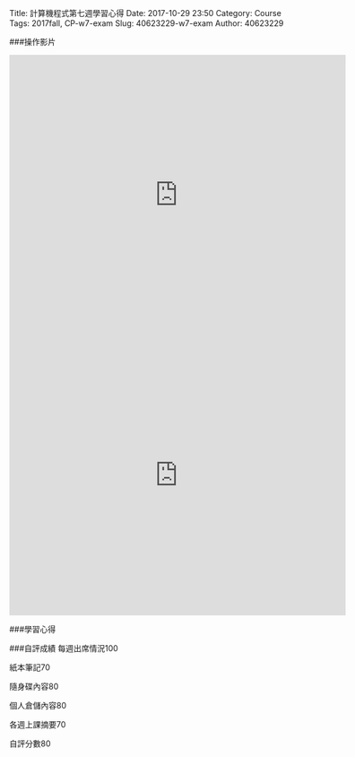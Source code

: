 Title: 計算機程式第七週學習心得
Date: 2017-10-29 23:50
Category: Course
Tags: 2017fall, CP-w7-exam
Slug: 40623229-w7-exam
Author: 40623229



<!-- PELICAN_END_SUMMARY -->

###操作影片

<iframe width="600" height="500" src="https://www.youtube.com/embed/D3TDPWt0hQQ" frameborder="0" gesture="media" allowfullscreen></iframe>

<iframe width="600" height="500" src="https://www.youtube.com/embed/s_dMgz_duYo" frameborder="0" gesture="media" allowfullscreen></iframe>



###學習心得


###自評成績
每週出席情況100

紙本筆記70

隨身碟內容80

個人倉儲內容80

各週上課摘要70

自評分數80

